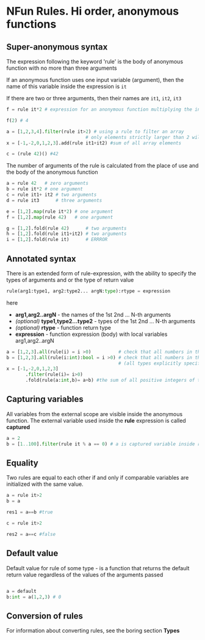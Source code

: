 # NFun Rules. Hi order, anonymous functions

## Super-anonymous syntax

The expression following the keyword 'rule' is the body of anonymous function with  no more than three arguments

If an anonymous function uses one input variable (argument), then the  name of this variable inside the expression is `it`

If there are two or three arguments, then their names are `it1`, `it2`, `it3`

```py
f = rule it*2 # expression for an anonymous function multiplying the input argument by 2

f(2) # 4

a = [1,2,3,4].filter(rule it>2) # using a rule to filter an array 
                             # only elements strictly larger than 2 will be selected
x = [-1,-2,0,1,2,3].add(rule it1+it2) #sum of all array elements

c = (rule 42)() #42

```
The number of arguments of the rule is calculated from the place of use and the body of the anonymous function
```py
a = rule 42   # zero arguments
b = rule it*2 # one argument
c = rule it1+ it2 # two arguments
d = rule it3      # three arguments

e = [1,2].map(rule it*2) # one argument 
f = [1,2].map(rule 42)   # one argument 

g = [1,2].fold(rule 42)      # two arguments 
h = [1,2].fold(rule it1+it2) # two arguments
i = [1,2].fold(rule it)      # ERRROR
```

## Annotated syntax
There is an extended form of rule-expression, with the ability to specify the types of arguments and or the type of return value

```py
rule(arg1:type1, arg2:type2... argN:type):rtype = expression
```
here
* **arg1,arg2..argN** - the names of the 1st 2nd ... N-th arguments
* *(optional)* **type1,type2...type2** - types of the 1st 2nd ... N-th arguments
* *(optional)* **rtype** - function return type
* **expression** - function expression (body) with local variables arg1,arg2..argN

```py
a = [1,2,3].all(rule(i) = i >0)          # check that all numbers in the array are positive
b = [1,2,3].all(rule(i:int):bool = i >0) # check that all numbers in the array are positive 
                                         # (all types explicitly specified)
x = [-1,-2,0,1,2,3]
       .filter(rule(i)= i>0)
       .fold(rule(a:int,b)= a+b) #the sum of all positive integers of the array
```
## Capturing variables

All variables from the external scope are visible inside the anonymous function. The external variable used inside the **rule** expression is called **captured**
```py
a = 2
b = [1..100].filter(rule it % a == 0) # a is captured variable inside rule expression
```

## Equality

Two rules are equal to each other if and only if comparable variables are initialized with the same value.

```py
a = rule it>2
b = a

res1 = a==b #true

c = rule it>2

res2 = a==c #false

```
## Default value

Default value for rule of some type - is a function that returns the default return value regardless of the values of the arguments passed

```py

a = default
b:int = a(1,2,3) # 0
```

## Conversion of rules

For information about converting rules, see the boring section **Types**
